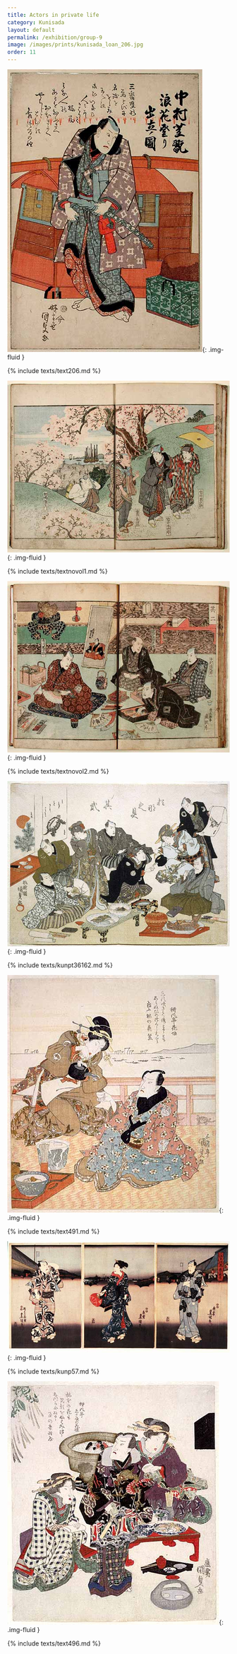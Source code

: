 ```yaml
---
title: Actors in private life
category: Kunisada
layout: default
permalink: /exhibition/group-9
image: /images/prints/kunisada_loan_206.jpg
order: 11
---
```


![Kunisada Loan ](/images/prints/kunisada_loan_206.jpg){: .img-fluid }

{% include texts/text206.md %}

![Kunisada Loan ](/images/prints/kunisada_loan_-_Natsu_no_Fuji_vol_1.jpg){: .img-fluid }

{% include texts/textnovol1.md %}

![Kunisada Loan ](/images/prints/kunisada_loan_-_Natsu_no_Fuji_vol_2.jpg){: .img-fluid }

{% include texts/textnovol2.md %}

![Kunisada Image](/images/prints/p.62-1938.jpg){: .img-fluid }

{% include texts/kunpt36162.md %}

![Kunisada Image](/images/prints/p.491-1937.jpg){: .img-fluid }

{% include texts/text491.md %}

![Kunisada Image](/images/prints/p.57-1999.jpg){: .img-fluid }

{% include texts/kunp57.md %}

![Kunisada Image](/images/prints/p.496-1937.jpg){: .img-fluid }

{% include texts/text496.md %}

